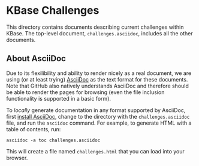 # KBase Challenges

This directory contains documents describing current challenges within KBase.
The top-level document, `challenges.asciidoc`, includes all the other documents.

## About AsciiDoc

Due to its flexilibility and ability to render nicely as a real document, we are using (or at least trying) [AsciiDoc](http://www.methods.co.nz/asciidoc/) as the text format for these documents. Note that GitHub also natively understands AsciiDoc and therefore should be able to render the pages for browsing (even the file inclusion functionality is supported in a basic form).

To _locally_ generate documentation in any format supported by AsciiDoc, first [install AsciiDoc](http://www.methods.co.nz/asciidoc/INSTALL.html), change to the directory with the `challenges.asciidoc` file, and run the  `asciidoc` command. For example, to generate HTML with a table of contents, run:

    asciidoc -a toc challenges.asciidoc

This will create a file named `challenges.html` that you can load into your browser.